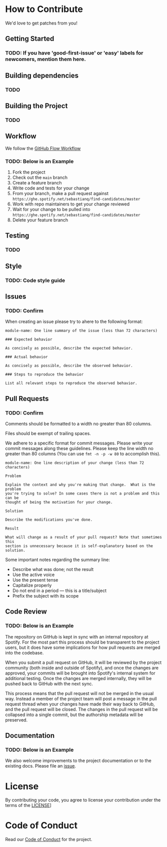 # How to Contribute

We'd love to get patches from you!

## Getting Started

### TODO: If you have 'good-first-issue' or 'easy' labels for newcomers, mention them here.

## Building dependencies

### TODO

## Building the Project

### TODO

## Workflow

We follow the [GitHub Flow Workflow](https://guides.github.com/introduction/flow/)

### TODO: Below is an Example

1.  Fork the project 
1.  Check out the `main` branch 
1.  Create a feature branch
1.  Write code and tests for your change 
1.  From your branch, make a pull request against `https://ghe.spotify.net/sebastianq/find-candidates/master` 
1.  Work with repo maintainers to get your change reviewed 
1.  Wait for your change to be pulled into `https://ghe.spotify.net/sebastianq/find-candidates/master`
1.  Delete your feature branch

## Testing

### TODO

## Style

### TODO: Code style guide

## Issues

### TODO: Confirm

When creating an issue please try to ahere to the following format:

    module-name: One line summary of the issue (less than 72 characters)

    ### Expected behavior

    As concisely as possible, describe the expected behavior.

    ### Actual behavior

    As concisely as possible, describe the observed behavior.

    ### Steps to reproduce the behavior

    List all relevant steps to reproduce the observed behavior.

## Pull Requests

### TODO: Confirm

Comments should be formatted to a width no greater than 80 columns.

Files should be exempt of trailing spaces.

We adhere to a specific format for commit messages. Please write your commit
messages along these guidelines. Please keep the line width no greater than 80
columns (You can use `fmt -n -p -w 80` to accomplish this).

    module-name: One line description of your change (less than 72 characters)

    Problem

    Explain the context and why you're making that change.  What is the problem
    you're trying to solve? In some cases there is not a problem and this can be
    thought of being the motivation for your change.

    Solution

    Describe the modifications you've done.

    Result

    What will change as a result of your pull request? Note that sometimes this
    section is unnecessary because it is self-explanatory based on the solution.

Some important notes regarding the summary line:

* Describe what was done; not the result 
* Use the active voice 
* Use the present tense 
* Capitalize properly 
* Do not end in a period — this is a title/subject 
* Prefix the subject with its scope

## Code Review

### TODO: Below is an Example

The repository on GitHub is kept in sync with an internal repository at
Spotify. For the most part this process should be transparent to the project users,
but it does have some implications for how pull requests are merged into the
codebase.

When you submit a pull request on GitHub, it will be reviewed by the project
community (both inside and outside of Spotify), and once the changes are
approved, your commits will be brought into Spotify's internal system for
additional testing. Once the changes are merged internally, they will be pushed
back to GitHub with the next sync.

This process means that the pull request will not be merged in the usual way.
Instead a member of the project team will post a message in the pull request
thread when your changes have made their way back to GitHub, and the pull
request will be closed.
The changes in the pull request will be collapsed into a single commit, but the
authorship metadata will be preserved.

## Documentation

### TODO: Below is an Example

We also welcome improvements to the project documentation or to the existing
docs. Please file an [issue](https://$REPOURL/issues/New).

# License 

By contributing your code, you agree to license your contribution under the 
terms of the [LICENSE](https://$LINKTOLICENSEFILE)]

# Code of Conduct

Read our [Code of Conduct](CODE_OF_CONDUCT.md) for the project.
